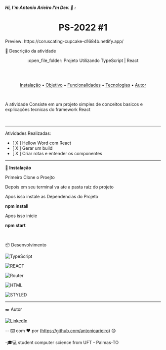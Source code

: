 
##### Hi, I'm Antonio Arieiro I'm Dev. :boy: : 

<h1 align="center">PS-2022 #1 </h1>
<p>
Preview:
https://coruscating-cupcake-d1684b.netlify.app/
</p>
🚀 Descrição da atividade
<p align="center">:open_file_folder: Projeto Utilizando TypeScript | React</p>
  <br>
  <br>
 <p align="center">
 <a href="#instalacao">Instalação</a> • 
 <a href="#objetivo">Objetivo</a> •
 <a href="#funcionalidades">Funcionalidades</a> • 
 <a href="#tecnologias">Tecnologias</a> • 
 <a href="#autor">Autor</a>
</p>
  <br>
  <p id="objetivo"> A atividade Consiste em um projeto simples de conceitos basicos e explicações tecnicas do framework React</p>
  <br>
  <hr>
  <p id="func">

<p id="funcionalidades">  Atividades Realizadas:
	<ul>
		<li> [ X ] Hellow Word com React </li>
		<li> [ X ] Gerar um build </li>
		<li> [ X ] Criar rotas e entender os componentes </li>
	</ul>
</p>

<hr>
  <p id="instalacao">
	🔧 <b>Instalação</b>
	<p>Primeiro Clone o Proejto </p>
	<p>Depois em seu terminal va ate a pasta raiz do projeto </p>
	<p>Apos isso instale as Dependencias do Projeto</p>
	<p><b>npm install</b></p>
	<p>Apos isso inicie </p>
	<p><b>npm start</b></p>
  </p>
  <br>
<p id="tecnologias">  📦 Desenvolvimento </p>

![TypeScript](https://img.shields.io/badge/-TypeScript-000000?style=flat&logo=typescript)

![REACT](http://img.shields.io/badge/REACT-000000?style=flat&logo=react)

![Router](https://img.shields.io/badge/React%20Router-000000?style=flat&logo=reactrouter)

![HTML](https://img.shields.io/badge/-HTML-000000?style=flat&logo=html5)

![STYLED](https://img.shields.io/badge/STYLEDCOMPONENTS-000000?style=flat&logo=styledComponents)


---



 ✒️ Autor

[![LinkedIn](https://img.shields.io/badge/-LINKEDIN-0077B5?style=for-the-badge&logo=linkedin&logoColor=white)](https://www.linkedin.com/in/antonio-arieiro-50a9301b2/)

--
⌨️ com ❤️ por (https://github.com/antonioarieiro) 😊

-🎓:computer: student computer science from UFT - Palmas-TO
<br>

